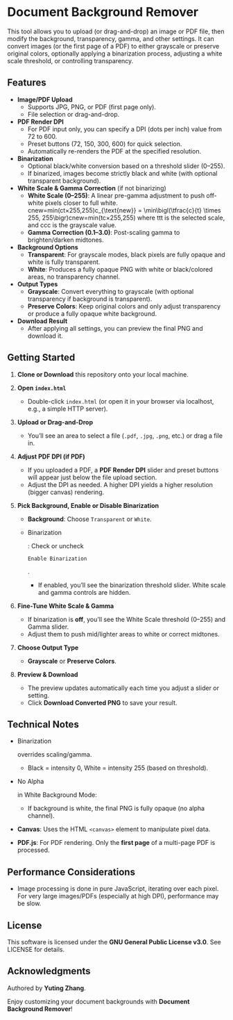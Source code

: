 # Document Background Remover

This tool allows you to upload (or drag-and-drop) an image or PDF file, then modify the background, transparency, gamma, and other settings. It can convert images (or the first page of a PDF) to either grayscale or preserve original colors, optionally applying a binarization process, adjusting a white scale threshold, or controlling transparency.

## Features

- **Image/PDF Upload**
  - Supports JPG, PNG, or PDF (first page only).
  - File selection or drag-and-drop.
- **PDF Render DPI**
  - For PDF input only, you can specify a DPI (dots per inch) value from 72 to 600.
  - Preset buttons (72, 150, 300, 600) for quick selection.
  - Automatically re-renders the PDF at the specified resolution.
- **Binarization**
  - Optional black/white conversion based on a threshold slider (0–255).
  - If binarized, images become strictly black and white (with optional transparent background).
- **White Scale & Gamma Correction** (if not binarizing)
  - **White Scale (0–255)**: A linear pre-gamma adjustment to push off-white pixels closer to full white. cnew=min⁡(ct×255,255)c_{\text{new}} = \min\bigl(\tfrac{c}{t} \times 255, 255\bigr)cnew=min(tc×255,255) where ttt is the selected scale, and ccc is the grayscale value.
  - **Gamma Correction (0.1–3.0)**: Post-scaling gamma to brighten/darken midtones.
- **Background Options**
  - **Transparent**: For grayscale modes, black pixels are fully opaque and white is fully transparent.
  - **White**: Produces a fully opaque PNG with white or black/colored areas, no transparency channel.
- **Output Types**
  - **Grayscale**: Convert everything to grayscale (with optional transparency if background is transparent).
  - **Preserve Colors**: Keep original colors and only adjust transparency or produce a fully opaque white background.
- **Download Result**
  - After applying all settings, you can preview the final PNG and download it.

## Getting Started

1. **Clone or Download** this repository onto your local machine.

2. **Open `index.html`**

   - Double-click `index.html` (or open it in your browser via localhost, e.g., a simple HTTP server).

3. **Upload or Drag-and-Drop**

   - You’ll see an area to select a file (`.pdf`, `.jpg`, `.png`, etc.) or drag a file in.

4. **Adjust PDF DPI (if PDF)**

   - If you uploaded a PDF, a **PDF Render DPI** slider and preset buttons will appear just below the file upload section.
   - Adjust the DPI as needed. A higher DPI yields a higher resolution (bigger canvas) rendering.

5. **Pick Background, Enable or Disable Binarization**

   - **Background**: Choose `Transparent` or `White`.

   - Binarization

     : Check or uncheck 

     ```
     Enable Binarization
     ```

     .

     - If enabled, you’ll see the binarization threshold slider. White scale and gamma controls are hidden.

6. **Fine-Tune White Scale & Gamma**

   - If binarization is **off**, you’ll see the White Scale threshold (0–255) and Gamma slider.
   - Adjust them to push mid/lighter areas to white or correct midtones.

7. **Choose Output Type**

   - **Grayscale** or **Preserve Colors**.

8. **Preview & Download**

   - The preview updates automatically each time you adjust a slider or setting.
   - Click **Download Converted PNG** to save your result.

## Technical Notes

- Binarization

   overrides scaling/gamma.

  - Black = intensity 0, White = intensity 255 (based on threshold).

- No Alpha

   in White Background Mode:

  - If background is white, the final PNG is fully opaque (no alpha channel).

- **Canvas**: Uses the HTML `<canvas>` element to manipulate pixel data.

- **PDF.js**: For PDF rendering. Only the **first page** of a multi-page PDF is processed.

## Performance Considerations

- Image processing is done in pure JavaScript, iterating over each pixel. For very large images/PDFs (especially at high DPI), performance may be slow.

## License

This software is licensed under the **GNU General Public License v3.0**. See LICENSE for details.

## Acknowledgments

Authored by **Yuting Zhang**.

Enjoy customizing your document backgrounds with **Document Background Remover**!
